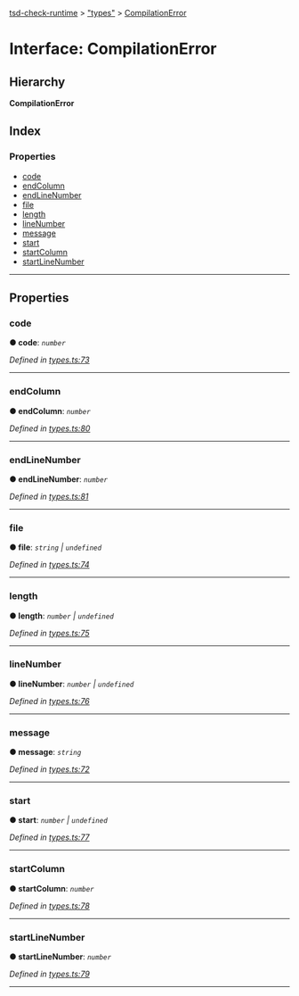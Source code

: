 [tsd-check-runtime](../README.md) > ["types"](../modules/_types_.md) > [CompilationError](../interfaces/_types_.compilationerror.md)

# Interface: CompilationError

## Hierarchy

**CompilationError**

## Index

### Properties

* [code](_types_.compilationerror.md#code)
* [endColumn](_types_.compilationerror.md#endcolumn)
* [endLineNumber](_types_.compilationerror.md#endlinenumber)
* [file](_types_.compilationerror.md#file)
* [length](_types_.compilationerror.md#length)
* [lineNumber](_types_.compilationerror.md#linenumber)
* [message](_types_.compilationerror.md#message)
* [start](_types_.compilationerror.md#start)
* [startColumn](_types_.compilationerror.md#startcolumn)
* [startLineNumber](_types_.compilationerror.md#startlinenumber)

---

## Properties

<a id="code"></a>

###  code

**● code**: *`number`*

*Defined in [types.ts:73](https://github.com/cancerberoSgx/tsd-check-runtime/blob/c42422b/src/types.ts#L73)*

___
<a id="endcolumn"></a>

###  endColumn

**● endColumn**: *`number`*

*Defined in [types.ts:80](https://github.com/cancerberoSgx/tsd-check-runtime/blob/c42422b/src/types.ts#L80)*

___
<a id="endlinenumber"></a>

###  endLineNumber

**● endLineNumber**: *`number`*

*Defined in [types.ts:81](https://github.com/cancerberoSgx/tsd-check-runtime/blob/c42422b/src/types.ts#L81)*

___
<a id="file"></a>

###  file

**● file**: *`string` \| `undefined`*

*Defined in [types.ts:74](https://github.com/cancerberoSgx/tsd-check-runtime/blob/c42422b/src/types.ts#L74)*

___
<a id="length"></a>

###  length

**● length**: *`number` \| `undefined`*

*Defined in [types.ts:75](https://github.com/cancerberoSgx/tsd-check-runtime/blob/c42422b/src/types.ts#L75)*

___
<a id="linenumber"></a>

###  lineNumber

**● lineNumber**: *`number` \| `undefined`*

*Defined in [types.ts:76](https://github.com/cancerberoSgx/tsd-check-runtime/blob/c42422b/src/types.ts#L76)*

___
<a id="message"></a>

###  message

**● message**: *`string`*

*Defined in [types.ts:72](https://github.com/cancerberoSgx/tsd-check-runtime/blob/c42422b/src/types.ts#L72)*

___
<a id="start"></a>

###  start

**● start**: *`number` \| `undefined`*

*Defined in [types.ts:77](https://github.com/cancerberoSgx/tsd-check-runtime/blob/c42422b/src/types.ts#L77)*

___
<a id="startcolumn"></a>

###  startColumn

**● startColumn**: *`number`*

*Defined in [types.ts:78](https://github.com/cancerberoSgx/tsd-check-runtime/blob/c42422b/src/types.ts#L78)*

___
<a id="startlinenumber"></a>

###  startLineNumber

**● startLineNumber**: *`number`*

*Defined in [types.ts:79](https://github.com/cancerberoSgx/tsd-check-runtime/blob/c42422b/src/types.ts#L79)*

___

